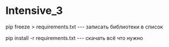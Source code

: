 # Intensive_3



pip freeze > requirements.txt --- записать библиотеки в список

pip install -r requirements.txt --- скачать всё что нужно